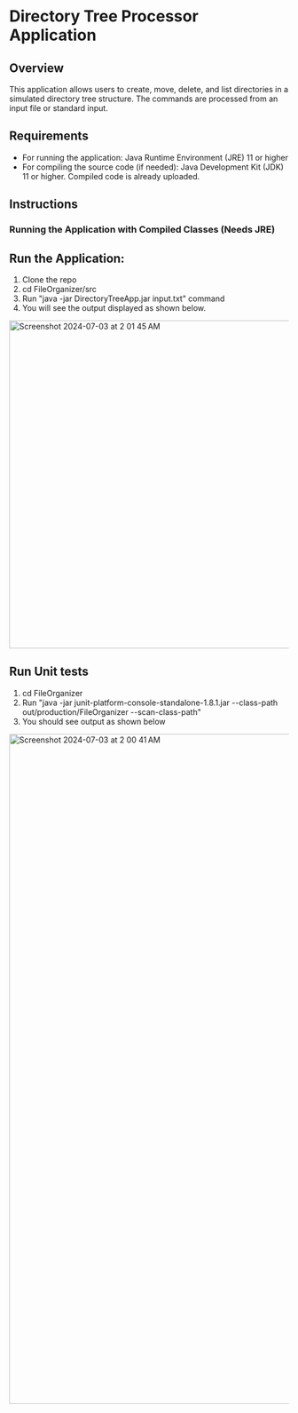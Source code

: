 # Directory Tree Processor Application

## Overview

This application allows users to create, move, delete, and list directories in a simulated directory tree structure. The commands are processed from an input file or standard input.

## Requirements

- For running the application: Java Runtime Environment (JRE) 11 or higher
- For compiling the source code (if needed): Java Development Kit (JDK) 11 or higher. Compiled code is already uploaded.

## Instructions

### Running the Application with Compiled Classes (Needs JRE)

## Run the Application:
1. Clone the repo
2. cd FileOrganizer/src
3. Run "java -jar DirectoryTreeApp.jar input.txt" command
4. You will see the output displayed as shown below.

<img width="591" alt="Screenshot 2024-07-03 at 2 01 45 AM" src="https://github.com/saisuprajamalla/FileOrganizer/assets/32082372/2fb9c20b-c95c-4d45-b2cd-ff962dbe6226">

## Run Unit tests
1. cd FileOrganizer
2. Run "java -jar junit-platform-console-standalone-1.8.1.jar --class-path out/production/FileOrganizer --scan-class-path"
3. You should see output as shown below

<img width="1207" alt="Screenshot 2024-07-03 at 2 00 41 AM" src="https://github.com/saisuprajamalla/FileOrganizer/assets/32082372/02cce2e2-f0be-4e53-8186-905cbee5958f">
